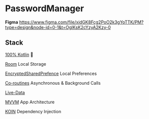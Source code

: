 # PasswordManager

**Figma** https://www.figma.com/file/xidGK8Fcg2PoO2k3gYoTTK/PM?type=design&node-id=0-1&t=OglKsK2cYzyA2Kzy-0

## Stack


[100% Kotlin](https://kotlinlang.org/) 🚀

[Room](https://developer.android.com/jetpack/androidx/releases/room) Local Storage 

[EncryptedSharedPrefence](https://developer.android.com/reference/androidx/security/crypto/EncryptedSharedPreferences) Local Preferences

[Co-routines](https://kotlinlang.org/docs/coroutines-overview.html) Asynchronous & Background Calls

[Live-Data](https://developer.android.com/topic/libraries/architecture/livedata)

[MVVM](https://developer.android.com/topic/architecture) App Architecture

[KOIN](https://insert-koin.io/) Dependency Injection
